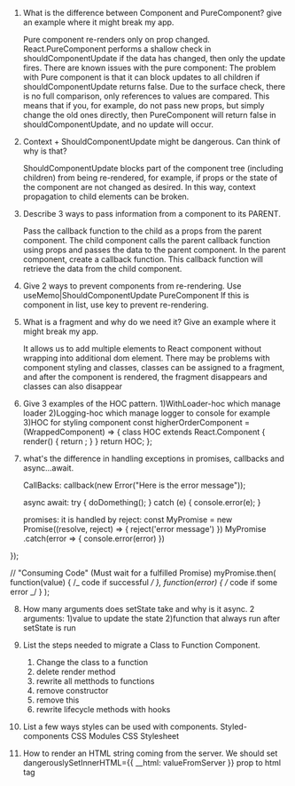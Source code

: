 1. What is the difference between Component and PureComponent? give an
   example where it might break my app.

   Pure component re-renders only on prop changed.
   React.PureComponent performs a shallow check in shouldComponentUpdate if the data has changed, then only the update fires.
   There are known issues with the pure component:
   The problem with Pure component is that it can block updates to all children if shouldComponentUpdate returns false.
   Due to the surface check, there is no full comparison, only references to values are compared. This means that if you, for example, do not pass new props, but simply change the old ones directly, then PureComponent will return false in shouldComponentUpdate, and no update will occur.

2. Context + ShouldComponentUpdate might be dangerous. Can think of why is
   that?

   ShouldComponentUpdate blocks part of the component tree (including children) from being re-rendered, for example, if props or the state of the component are not changed as desired. In this way, context propagation to child elements can be broken.

3. Describe 3 ways to pass information from a component to its PARENT.

   Pass the callback function to the child as a props from the parent component.
   The child component calls the parent callback function using props and passes the data to the parent component.
   In the parent component, create a callback function. This callback function will retrieve the data from the child component.

4. Give 2 ways to prevent components from re-rendering.
   Use useMemo|ShouldComponentUpdate
   PureComponent
   If this is component in list, use key to prevent re-rendering.

5. What is a fragment and why do we need it? Give an example where it might
   break my app.

   It allows us to add multiple elements to React component without wrapping into additional dom element.
   There may be problems with component styling and classes, classes can be assigned to a fragment, and after the component is rendered, the fragment disappears and classes can also disappear

6. Give 3 examples of the HOC pattern.
   1)WithLoader-hoc which manage loader
   2)Logging-hoc which manage logger to console for example
   3)HOC for styling component
   const higherOrderComponent = (WrappedComponent) => {
   class HOC extends React.Component {
   render() {
   return <WrappedComponent />;
   }
   }
   return HOC;
   };

7. what's the difference in handling exceptions in promises, callbacks and
   async...await.

   CallBacks:
   callback(new Error("Here is the error message"));

   async await:
   try {
   doDomething();
   } catch (e) {
   console.error(e);
   }

   promises:
   it is handled by reject:
   const MyPromise = new Promise((resolve, reject) => {
   reject('error message')
   })
   MyPromise
   .catch(error => {
   console.error(error)
   })

});

// "Consuming Code" (Must wait for a fulfilled Promise)
myPromise.then(
function(value) { /_ code if successful _/ },
function(error) { /_ code if some error _/ }
);

8. How many arguments does setState take and why is it async.
   2 arguments:
   1)value to update the state
   2)function that always run after setState is run

9. List the steps needed to migrate a Class to Function Component.

   1. Change the class to a function
   2. delete render method
   3. rewrite all metthods to functions
   4. remove constructor
   5. remove this
   6. rewrite lifecycle methods with hooks

10. List a few ways styles can be used with components.
    Styled-components
    CSS Modules
    CSS Stylesheet

11. How to render an HTML string coming from the server.
    We should set dangerouslySetInnerHTML={{ __html: valueFromServer }} prop to html tag

